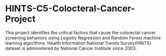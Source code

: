 # HINTS-C5-Colocteral-Cancer-Project
This project identifies the critical factors that cause the colorectal cancer screening behaviors using Logistic Regression and Random Forest machine learning algorithms. Health Information National Trends Survey(HINTS) dataset is administered  by National Cancer Institute since 2003.  
